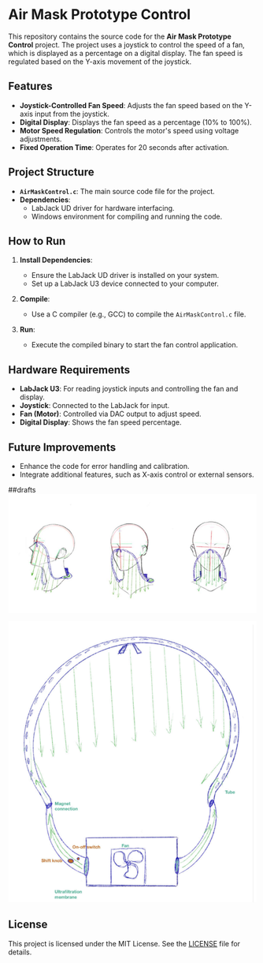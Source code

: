 # Air Mask Prototype Control

This repository contains the source code for the **Air Mask Prototype Control** project. The project uses a joystick to control the speed of a fan, which is displayed as a percentage on a digital display. The fan speed is regulated based on the Y-axis movement of the joystick.

## Features

- **Joystick-Controlled Fan Speed**: Adjusts the fan speed based on the Y-axis input from the joystick.
- **Digital Display**: Displays the fan speed as a percentage (10% to 100%).
- **Motor Speed Regulation**: Controls the motor's speed using voltage adjustments.
- **Fixed Operation Time**: Operates for 20 seconds after activation.

## Project Structure

- **`AirMaskControl.c`**: The main source code file for the project.
- **Dependencies**:
  - LabJack UD driver for hardware interfacing.
  - Windows environment for compiling and running the code.

## How to Run

1. **Install Dependencies**:
   - Ensure the LabJack UD driver is installed on your system.
   - Set up a LabJack U3 device connected to your computer.

2. **Compile**:
   - Use a C compiler (e.g., GCC) to compile the `AirMaskControl.c` file.

3. **Run**:
   - Execute the compiled binary to start the fan control application.

## Hardware Requirements

- **LabJack U3**: For reading joystick inputs and controlling the fan and display.
- **Joystick**: Connected to the LabJack for input.
- **Fan (Motor)**: Controlled via DAC output to adjust speed.
- **Digital Display**: Shows the fan speed percentage.

## Future Improvements

- Enhance the code for error handling and calibration.
- Integrate additional features, such as X-axis control or external sensors.

##drafts
![Circuit Diagram](1.png)

![Digital Display Output](2.png)

## License

This project is licensed under the MIT License. See the [LICENSE](LICENSE) file for details.
